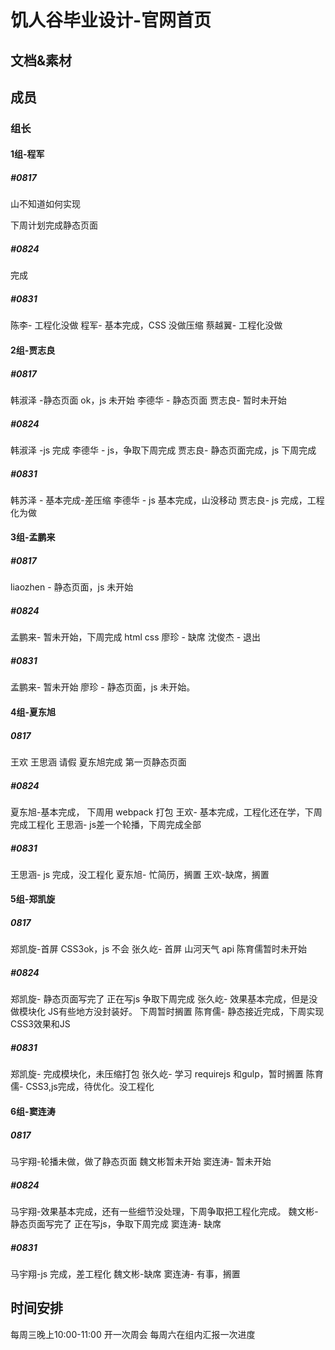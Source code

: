 # 饥人谷毕业设计-官网首页

## 文档&素材

## 成员
### 组长
#### 1组-程军
##### #0817
山不知道如何实现 
   
下周计划完成静态页面


##### #0824
完成

##### #0831
陈李- 工程化没做
程军- 基本完成，CSS 没做压缩
蔡越翼- 工程化没做

#### 2组-贾志良


##### #0817
韩淑泽 -静态页面 ok，js 未开始
李德华 - 静态页面
贾志良- 暂时未开始

##### #0824
韩淑泽 -js 完成
李德华 - js，争取下周完成
贾志良- 静态页面完成，js 下周完成

##### #0831
韩苏泽 - 基本完成-差压缩
李德华 - js 基本完成，山没移动
贾志良- js 完成，工程化为做


#### 3组-孟鹏来
##### #0817
liaozhen - 静态页面，js 未开始


##### #0824
孟鹏来- 暂未开始，下周完成 html css
廖珍 - 缺席
沈俊杰 - 退出

##### #0831
孟鹏来- 暂未开始
廖珍 - 静态页面，js 未开始。

#### 4组-夏东旭
##### 0817
王欢 王思涵 请假
夏东旭完成 第一页静态页面

##### #0824
夏东旭-基本完成， 下周用 webpack 打包
王欢- 基本完成，工程化还在学，下周完成工程化
王思涵- js差一个轮播，下周完成全部

##### #0831
王思涵- js 完成，没工程化
夏东旭- 忙简历，搁置
王欢-缺席，搁置


#### 5组-郑凯旋
##### 0817
郑凯旋-首屏 CSS3ok，js 不会
张久屹- 首屏 山河天气 api
陈育儒暂时未开始

##### #0824
郑凯旋- 静态页面写完了 正在写js 争取下周完成
张久屹- 效果基本完成，但是没做模块化 JS有些地方没封装好。 下周暂时搁置
陈育儒- 静态接近完成，下周实现CSS3效果和JS

##### #0831
郑凯旋- 完成模块化，未压缩打包
张久屹- 学习 requirejs 和gulp，暂时搁置
陈育儒- CSS3,js完成，待优化。没工程化




#### 6组-窦连涛
##### 0817
马宇翔-轮播未做，做了静态页面
魏文彬暂未开始
窦连涛- 暂未开始

##### #0824
马宇翔-效果基本完成，还有一些细节没处理，下周争取把工程化完成。
魏文彬- 静态页面写完了 正在写js，争取下周完成
窦连涛- 缺席

##### #0831

马宇翔-js 完成，差工程化
魏文彬-缺席
窦连涛- 有事，搁置





## 时间安排
每周三晚上10:00-11:00 开一次周会
每周六在组内汇报一次进度
